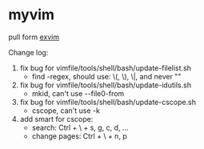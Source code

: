 # myvim

pull form [exvim](http://exvim.github.io/)

Change log:

1. fix bug for vimfile/tools/shell/bash/update-filelist.sh
    * find -regex, should use: \\(, \\), \\|, and never ""
1. fix bug for vimfile/tools/shell/bash/update-idutils.sh
    * mkid, can't use --file0-from
1. fix bug for vimfile/tools/shell/bash/update-cscope.sh
    * cscope, can't use -k
1. add smart for cscope:
    * search: Ctrl + \ + s, g, c, d, ...
    * change pages: Ctrl + \ + n, p
